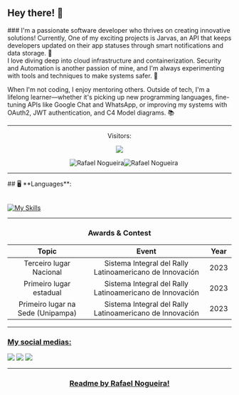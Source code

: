    
<h2>Hey there! 👋 </h2>
### I'm a passionate software developer who thrives on creating innovative solutions! Currently,  One of my exciting projects is Jarvas, an API that keeps developers updated on their app statuses through smart notifications and data storage. 🚀  
<br>
I love diving deep into cloud infrastructure and containerization. Security and Automation is another passion of mine, and I'm always experimenting with tools and techniques to make systems safer. 🔐  

When I'm not coding, I enjoy mentoring others. Outside of tech, I'm a lifelong learner—whether it's picking up new programming languages, fine-tuning APIs like Google Chat and WhatsApp, or improving my systems with OAuth2, JWT authentication, and C4 Model diagrams. 📚  
***

<p align="center">Visitors:</p>
<p align="center"><img align="center"src="https://profile-counter.glitch.me/RafaelNogueiXD/count.svg"/></p>
<div style="display: flex; justify-content: center; align-items: center; width: 100% "><br>
  <img align="center" style="margin-left: 20" src="https://github-readme-stats.vercel.app/api/top-langs/?username=RafaelNogueiraXD&theme=dark&show_icons=true&hide_border=false&layout=compact" alt="Rafael Nogueira" />
 <img align="center" src="https://github-readme-streak-stats.herokuapp.com/?user=RafaelNogueiraXD&theme=dark&hide_border=false" alt="Rafael Nogueira" />
</div>
<hr>
## 🖥️ **Languages**: 
<div style="display: inline_block"><br>

[![My Skills](https://skillicons.dev/icons?i=js,docker,react,nextjs,nodejs,sass,npm,sqlite,postgres,postman,tailwind,py,flask,fastapi,figma,bootstrap,c,cpp,html,css,discord,express,git,github,gmail,go,java,jquery,materialui,mysql,php)](https://skillicons.dev)

</div>
<hr>
<div align="center">
<h3>Awards & Contest</h3>

| Topic | Event | Year |
| :---: | :---: | :---: |
| Terceiro lugar Nacional | Sistema Integral del Rally Latinoamericano de Innovación | 2023 |
| Primeiro lugar estadual | Sistema Integral del Rally Latinoamericano de Innovación | 2023 |
| Primeiro lugar na Sede (Unipampa) | Sistema Integral del Rally Latinoamericano de Innovación | 2023 |
   
</div>

<hr>
<h3 align="left">
    <p><u> My social medias: </u></p>
</h3>
<div> 
  <a href="https://www.instagram.com/rafaelnogrd/" target="_blank"><img src="https://img.shields.io/badge/-Instagram-%23E4405F?style=for-the-badge&logo=instagram&logoColor=white" target="_blank"></a>
 <a href="https://www.linkedin.com/in/rafael-nogueira-rodrigues-3a669320a/" target="_blank"><img src="https://img.shields.io/badge/-linkedln-%23E4405F?style=for-the-badge&logo=linkedlin" target="_blank"></a> 
  <a href = "mailto:poeumenb@gmail.com"><img src="https://img.shields.io/badge/-Gmail-%23333?style=for-the-badge&logo=gmail&logoColor=white" target="_blank"></a>
</div>
</div>
<hr>
<h3 align="center">
    <p><u> Readme by Rafael Nogueira! </u></p>
</h3>
